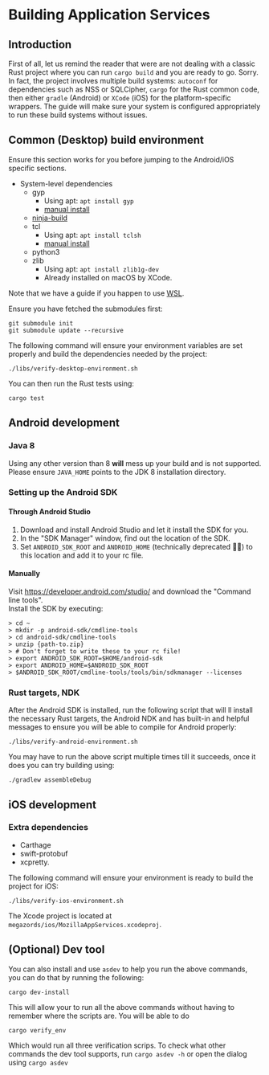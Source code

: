 # Building Application Services

## Introduction

First of all, let us remind the reader that were are not dealing with a classic Rust project where you can run `cargo build` and you are ready to go. Sorry.  
In fact, the project involves multiple build systems: `autoconf` for dependencies such as NSS or SQLCipher, `cargo` for the Rust common code, then either `gradle` (Android) or `XCode` (iOS) for the platform-specific wrappers.
The guide will make sure your system is configured appropriately to run these build systems without issues.

## Common (Desktop) build environment

Ensure this section works for you before jumping to the Android/iOS specific sections.

- System-level dependencies
  - gyp
    - Using apt: `apt install gyp`
    - [manual install](https://github.com/mogemimi/pomdog/wiki/How-to-Install-GYP)
  - [ninja-build](https://github.com/ninja-build/ninja/wiki/Pre-built-Ninja-packages)
  - tcl
    - Using apt: `apt install tclsh`
    - [manual install](https://www.tcl.tk/software/tcltk/)
  - python3
  - zlib
    - Using apt: `apt install zlib1g-dev`
    - Already installed on macOS by XCode.

Note that we have a guide if you happen to use [WSL](howtos/wsl-build-guide.md).

Ensure you have fetched the submodules first:

```
git submodule init
git submodule update --recursive
```

The following command will ensure your environment variables are set properly and build the dependencies needed by the project:

```
./libs/verify-desktop-environment.sh
```

You can then run the Rust tests using:

```
cargo test
```

## Android development

### Java 8

Using any other version than 8 __will__ mess up your build and is not supported.  
Please ensure `JAVA_HOME` points to the JDK 8 installation directory.

### Setting up the Android SDK

#### Through Android Studio

1. Download and install Android Studio and let it install the SDK for you.
1. In the "SDK Manager" window, find out the location of the SDK.
1. Set `ANDROID_SDK_ROOT` and `ANDROID_HOME` (technically deprecated 🤷‍♂️) to this location and add it to your rc file.

#### Manually

Visit https://developer.android.com/studio/ and download the "Command line tools".  
Install the SDK by executing:


```
> cd ~  
> mkdir -p android-sdk/cmdline-tools  
> cd android-sdk/cmdline-tools  
> unzip {path-to.zip}  
> # Don't forget to write these to your rc file!
> export ANDROID_SDK_ROOT=$HOME/android-sdk
> export ANDROID_HOME=$ANDROID_SDK_ROOT
> $ANDROID_SDK_ROOT/cmdline-tools/tools/bin/sdkmanager --licenses
```

### Rust targets, NDK

After the Android SDK is installed, run the following script that will ll install the necessary Rust targets, the Android NDK and has built-in and helpful messages to ensure you will be able to compile for Android properly:

```
./libs/verify-android-environment.sh
````

You may have to run the above script multiple times till it succeeds, once it does you can try building using:

```
./gradlew assembleDebug
```

## iOS development

### Extra dependencies

- Carthage
- swift-protobuf
- xcpretty.

The following command will ensure your environment is ready to build the project for iOS:

```
./libs/verify-ios-environment.sh
````

The Xcode project is located at `megazords/ios/MozillaAppServices.xcodeproj`.

## (Optional) Dev tool
You can also install and use `asdev` to help you run the above commands, you can do that by running the following:

```
cargo dev-install
```

This will allow your to run all the above commands without having to remember where the scripts are. You will be able to do 

```
cargo verify_env
``` 
Which would run all three verification scrips. To check what other commands the dev tool supports, run `cargo asdev -h` or open the dialog using `cargo asdev`
